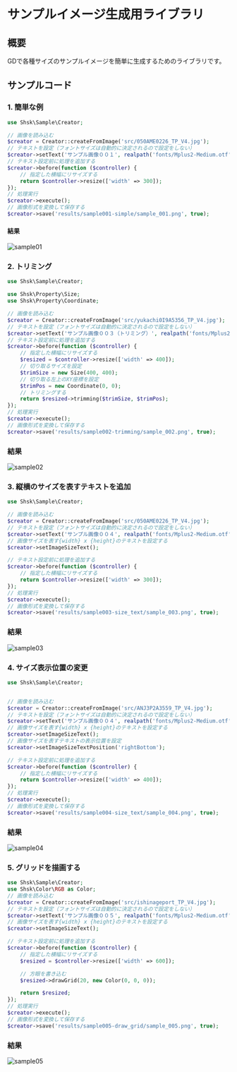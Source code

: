# サンプルイメージ生成用ライブラリ

## 概要
GDで各種サイズのサンプルイメージを簡単に生成するためのライブラリです。

## サンプルコード

### 1. 簡単な例
```php
use Shsk\Sample\Creator;

// 画像を読み込む
$creator = Creator::createFromImage('src/050AME0226_TP_V4.jpg');
// テキストを設定（フォントサイズは自動的に決定されるので設定をしない）
$creator->setText('サンプル画像００１', realpath('fonts/Mplus2-Medium.otf'), 6);
// テキスト設定前に処理を追加する
$creator->before(function ($controller) {
    // 指定した横幅にリサイズする
    return $controller->resize(['width' => 300]);
});
// 処理実行
$creator->execute();
// 画像形式を変換して保存する
$creator->save('results/sample001-simple/sample_001.png', true);
```

#### 結果

![sample01](samples/results/sample001-simple/sample_001.png)

### 2. トリミング
```php
use Shsk\Sample\Creator;

use Shsk\Property\Size;
use Shsk\Property\Coordinate;

// 画像を読み込む
$creator = Creator::createFromImage('src/yukachi0I9A5356_TP_V4.jpg');
// テキストを設定（フォントサイズは自動的に決定されるので設定をしない）
$creator->setText('サンプル画像００３（トリミング）', realpath('fonts/Mplus2-Medium.otf'), 10);
// テキスト設定前に処理を追加する
$creator->before(function ($controller) {
    // 指定した横幅にリサイズする
    $resized = $controller->resize(['width' => 400]);
    // 切り取るサイズを設定
    $trimSize = new Size(400, 400);
    // 切り取る左上のXY座標を設定
    $trimPos = new Coordinate(0, 0);
    // トリミングする
    return $resized->trimming($trimSize, $trimPos);
});
// 処理実行
$creator->execute();
// 画像形式を変換して保存する
$creator->save('results/sample002-trimming/sample_002.png', true);
```

### 結果

![sample02](samples/results/sample002-trimming/sample_002.png)


### 3. 縦横のサイズを表すテキストを追加
```php
use Shsk\Sample\Creator;

// 画像を読み込む
$creator = Creator::createFromImage('src/050AME0226_TP_V4.jpg');
// テキストを設定（フォントサイズは自動的に決定されるので設定をしない）
$creator->setText('サンプル画像００４', realpath('fonts/Mplus2-Medium.otf'), 6);
// 画像サイズを表す{width} x {height}のテキストを設定する
$creator->setImageSizeText();

// テキスト設定前に処理を追加する
$creator->before(function ($controller) {
    // 指定した横幅にリサイズする
    return $controller->resize(['width' => 300]);
});
// 処理実行
$creator->execute();
// 画像形式を変換して保存する
$creator->save('results/sample003-size_text/sample_003.png', true);
```
### 結果

![sample03](samples/results/sample003-size_text/sample_003.png)

### 4. サイズ表示位置の変更

```php
use Shsk\Sample\Creator;


// 画像を読み込む
$creator = Creator::createFromImage('src/ANJ3P2A3559_TP_V4.jpg');
// テキストを設定（フォントサイズは自動的に決定されるので設定をしない）
$creator->setText('サンプル画像００４', realpath('fonts/Mplus2-Medium.otf'), 6);
// 画像サイズを表す{width} x {height}のテキストを設定する
$creator->setImageSizeText();
// 画像サイズを表すテキストの表示位置を設定
$creator->setImageSizeTextPosition('rightBottom');

// テキスト設定前に処理を追加する
$creator->before(function ($controller) {
    // 指定した横幅にリサイズする
    return $controller->resize(['width' => 400]);
});
// 処理実行
$creator->execute();
// 画像形式を変換して保存する
$creator->save('results/sample004-size_text/sample_004.png', true);
```

### 結果
![sample04](samples/results/sample004-size_text/sample_004.png)

### 5. グリッドを描画する

```php
use Shsk\Sample\Creator;
use Shsk\Color\RGB as Color;
// 画像を読み込む
$creator = Creator::createFromImage('src/ishinageport_TP_V4.jpg');
// テキストを設定（フォントサイズは自動的に決定されるので設定をしない）
$creator->setText('サンプル画像００５', realpath('fonts/Mplus2-Medium.otf'), 0);
// 画像サイズを表す{width} x {height}のテキストを設定する
$creator->setImageSizeText();

// テキスト設定前に処理を追加する
$creator->before(function ($controller) {
    // 指定した横幅にリサイズする
    $resized = $controller->resize(['width' => 600]);

    // 方眼を書き込む
    $resized->drawGrid(20, new Color(0, 0, 0));

    return $resized;
});
// 処理実行
$creator->execute();
// 画像形式を変換して保存する
$creator->save('results/sample005-draw_grid/sample_005.png', true);
```

### 結果
![sample05](samples/results/sample005-draw_grid/sample_005.png)